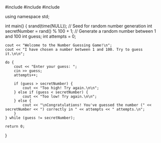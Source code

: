 #include <iostream>
#include <cstdlib>
#include <ctime>

using namespace std;

int main() {
    srand(time(NULL)); // Seed for random number generation
    int secretNumber = rand() % 100 + 1; // Generate a random number between 1 and 100
    int guess;
    int attempts = 0;

    cout << "Welcome to the Number Guessing Game!\n";
    cout << "I have chosen a number between 1 and 100. Try to guess it.\n\n";

    do {
        cout << "Enter your guess: ";
        cin >> guess;
        attempts++;

        if (guess > secretNumber) {
            cout << "Too high! Try again.\n\n";
        } else if (guess < secretNumber) {
            cout << "Too low! Try again.\n\n";
        } else {
            cout << "\nCongratulations! You've guessed the number (" << secretNumber << ") correctly in " << attempts << " attempts.\n";
        }
    } while (guess != secretNumber);

    return 0;
}
 

